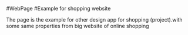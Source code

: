 #WebPage
#Example for shopping website

The page is the example for other design app for shopping (project).with some same properties from big website of online shopping
